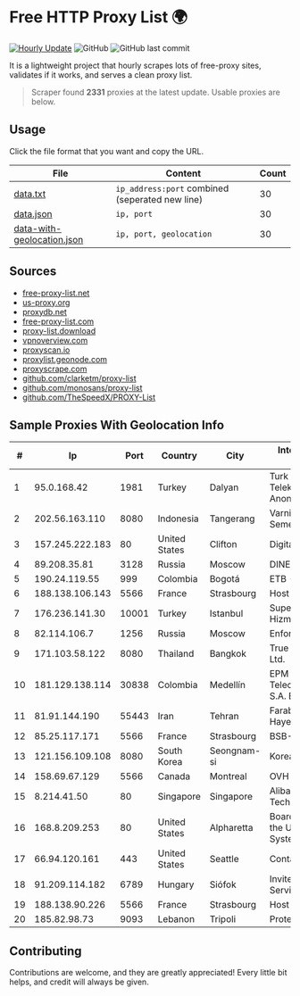 
# Free HTTP Proxy List 🌍

[![Hourly Update](https://github.com/mertguvencli/http-proxy-list/actions/workflows/main.yml/badge.svg?branch=main)](https://github.com/mertguvencli/http-proxy-list/actions/workflows/main.yml)
![GitHub](https://img.shields.io/github/license/mertguvencli/http-proxy-list)
![GitHub last commit](https://img.shields.io/github/last-commit/mertguvencli/http-proxy-list)

It is a lightweight project that hourly scrapes lots of free-proxy sites, validates if it works, and serves a clean proxy list.


> Scraper found **2331** proxies at the latest update. Usable proxies are below.

## Usage

Click the file format that you want and copy the URL.


|File|Content|Count|
|----|-------|-----|
|[data.txt](https://raw.githubusercontent.com/mertguvencli/http-proxy-list/main/proxy-list/data.txt)|`ip_address:port` combined (seperated new line)|30|
|[data.json](https://raw.githubusercontent.com/mertguvencli/http-proxy-list/main/proxy-list/data.json)|`ip, port`|30|
|[data-with-geolocation.json](https://raw.githubusercontent.com/mertguvencli/http-proxy-list/main/proxy-list/data-with-geolocation.json)|`ip, port, geolocation`|30|

## Sources

* [free-proxy-list.net](https://free-proxy-list.net)
* [us-proxy.org](https://www.us-proxy.org)
* [proxydb.net](http://proxydb.net)
* [free-proxy-list.com](https://free-proxy-list.com/?page=&port=&type%5B%5D=http&type%5B%5D=https&up_time=0&search=Search)
* [proxy-list.download](https://www.proxy-list.download/HTTP)
* [vpnoverview.com](https://vpnoverview.com/privacy/anonymous-browsing/free-proxy-servers)
* [proxyscan.io](https://www.proxyscan.io)
* [proxylist.geonode.com](https://proxylist.geonode.com/api/proxy-list?limit=300&page=1&sort_by=lastChecked&sort_type=desc&protocols=http,https)
* [proxyscrape.com](https://api.proxyscrape.com/v2/?request=displayproxies&protocol=http&timeout=10000&country=all&ssl=all&anonymity=all)
* [github.com/clarketm/proxy-list](https://raw.githubusercontent.com/clarketm/proxy-list/master/proxy-list-raw.txt)
* [github.com/monosans/proxy-list](https://raw.githubusercontent.com/monosans/proxy-list/main/proxies/http.txt)
* [github.com/TheSpeedX/PROXY-List](https://raw.githubusercontent.com/TheSpeedX/PROXY-List/master/http.txt)


## Sample Proxies With Geolocation Info

|#|Ip|Port|Country|City|Internet Service Provider|
|-|--|----|-------|----|-------------------------|
|1|95.0.168.42|1981|Turkey|Dalyan|Turk Telekomunikasyon Anonim Sirketi|
|2|202.56.163.110|8080|Indonesia|Tangerang|Varnion Technology Semesta|
|3|157.245.222.183|80|United States|Clifton|DigitalOcean, LLC|
|4|89.208.35.81|3128|Russia|Moscow|DINET-HOSTING|
|5|190.24.119.55|999|Colombia|Bogotá|ETB - Colombia|
|6|188.138.106.143|5566|France|Strasbourg|Host Europe GmbH|
|7|176.236.141.30|10001|Turkey|Istanbul|Superonline Iletisim Hizmetleri A.S.|
|8|82.114.106.7|1256|Russia|Moscow|Enforta-MSK|
|9|171.103.58.122|8080|Thailand|Bangkok|True Internet Co., Ltd.|
|10|181.129.138.114|30838|Colombia|Medellín|EPM Telecomunicaciones S.A. E.S.P.|
|11|81.91.144.190|55443|Iran|Tehran|Farabord Dadeh Haye Iranian Co.|
|12|85.25.117.171|5566|France|Strasbourg|BSB-SERVICE|
|13|121.156.109.108|8080|South Korea|Seongnam-si|Korea Telecom|
|14|158.69.67.129|5566|Canada|Montreal|OVH SAS|
|15|8.214.41.50|80|Singapore|Singapore|Alibaba (US) Technology Co., Ltd.|
|16|168.8.209.253|80|United States|Alpharetta|Board of Regents of the University System of Georgia|
|17|66.94.120.161|443|United States|Seattle|Contabo Inc.|
|18|91.209.114.182|6789|Hungary|Siófok|Invitech ICT Services Kft.|
|19|188.138.90.226|5566|France|Strasbourg|Host Europe GmbH|
|20|185.82.98.73|9093|Lebanon|Tripoli|Protected|



## Contributing

Contributions are welcome, and they are greatly appreciated! Every
little bit helps, and credit will always be given.

